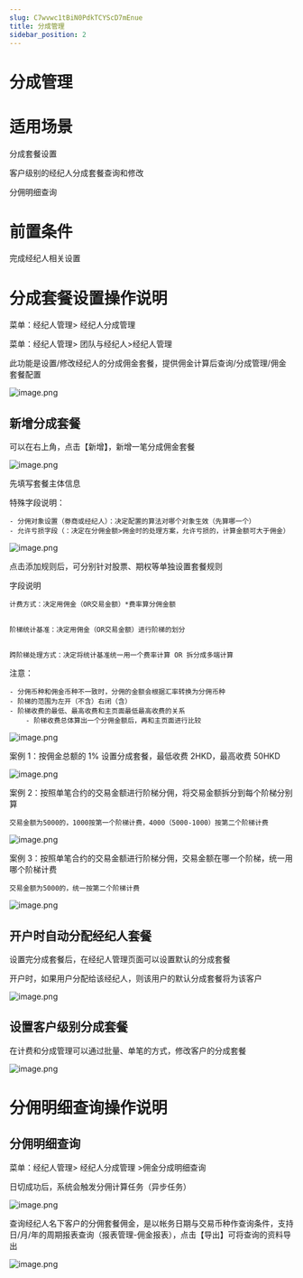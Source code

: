 ```yaml
---
slug: C7wvwc1tBiN0PdkTCYScD7mEnue
title: 分成管理
sidebar_position: 2
---
```



# 分成管理


# 适用场景


分成套餐设置


客户级别的经纪人分成套餐查询和修改


分佣明细查询


# 前置条件


完成经纪人相关设置


# 分成套餐设置操作说明


菜单：经纪人管理> 经纪人分成管理 


菜单：经纪人管理> 团队与经纪人>经纪人管理


此功能是设置/修改经纪人的分成佣金套餐，提供佣金计算后查询/分成管理/佣金套餐配置


![image.png](/assets/74479a1f2cae9840e754e6d5dddd5f8f.png)


## **新增分成套餐**


可以在右上角，点击【新增】，新增一笔分成佣金套餐


![image.png](/assets/b0ac013b938a187b46235c229a2a8c93.png)


先填写套餐主体信息


特殊字段说明：

    - 分佣对象设置（劵商或经纪人）：决定配置的算法对哪个对象生效（先算哪一个）
    - 允许亏损字段（：决定在分佣金额>佣金时的处理方案，允许亏损的，计算金额可大于佣金）

![image.png](/assets/8bfb981522524720ac18ecabfeb26531.png)


点击添加规则后，可分别针对股票、期权等单独设置套餐规则


字段说明


    计费方式：决定用佣金（OR交易金额）*费率算分佣金额


    阶梯统计基准：决定用佣金（OR交易金额）进行阶梯的划分


    跨阶梯处理方式：决定将统计基准统一用一个费率计算 OR 拆分成多端计算


注意：

    - 分佣币种和佣金币种不一致时，分佣的金额会根据汇率转换为分佣币种
    - 阶梯的范围为左开（不含）右闭（含）
    - 阶梯收费的最低、最高收费和主页面最低最高收费的关系
        - 阶梯收费总体算出一个分佣金额后，再和主页面进行比较

![image.png](/assets/c9d2703a7e47a5762ff03cda4a4fe796.png)


案例 1：按佣金总额的 1% 设置分成套餐，最低收费 2HKD，最高收费 50HKD


![image.png](/assets/711e365bd9355447096d0afe9ad556f1.png)


案例 2：按照单笔合约的交易金额进行阶梯分佣，将交易金额拆分到每个阶梯分别算


    交易金额为5000的，1000按第一个阶梯计费，4000（5000-1000）按第二个阶梯计费


![image.png](/assets/14e0698fdf7d8065a544a1242450963c.png)


案例 3：按照单笔合约的交易金额进行阶梯分佣，交易金额在哪一个阶梯，统一用哪个阶梯计费


    交易金额为5000的，统一按第二个阶梯计费


![image.png](/assets/9f9ccd350863409ff0b3229dfd3e8b3a.png)


## 开户时自动分配经纪人套餐


设置完分成套餐后，在经纪人管理页面可以设置默认的分成套餐


开户时，如果用户分配给该经纪人，则该用户的默认分成套餐将为该客户


![image.png](/assets/6c68f81a1387fdf2a7b31723a6e63efa.png)


## 设置客户级别分成套餐


在计费和分成管理可以通过批量、单笔的方式，修改客户的分成套餐


![image.png](/assets/1e2116e00ab002deafe2783e18fead0c.png)


# 分佣明细查询操作说明


## 分佣明细查询


菜单：经纪人管理> 经纪人分成管理 >佣金分成明细查询


日切成功后，系统会触发分佣计算任务（异步任务）


![image.png](/assets/22884e7fab1a39133f202d164ebb7689.png)


查询经纪人名下客户的分佣套餐佣金，是以帐务日期与交易币种作查询条件，支持日/月/年的周期报表查询（报表管理-佣金报表），点击【导出】可将查询的资料导出


![image.png](/assets/3143719f30313290318fda37d88c678c.png)

